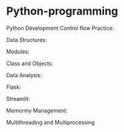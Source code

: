 # Python-programming
Python Development
Control flow Practice:

Data Structures:

Modules:


Class and Objects: 

Data Analysis:

Flask:


Streamlit:


Memormy Management: 


Multithreading and Multiprocessing
